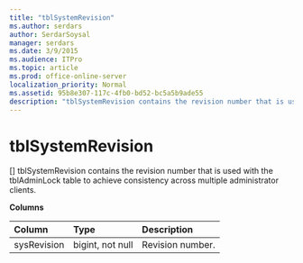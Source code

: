 ```yaml
---
title: "tblSystemRevision"
ms.author: serdars
author: SerdarSoysal
manager: serdars
ms.date: 3/9/2015
ms.audience: ITPro
ms.topic: article
ms.prod: office-online-server
localization_priority: Normal
ms.assetid: 95b8e307-117c-4fb0-bd52-bc5a5b9ade55
description: "tblSystemRevision contains the revision number that is used with the tblAdminLock table to achieve consistency across multiple administrator clients."
---
```


# tblSystemRevision
[]
tblSystemRevision contains the revision number that is used with the tblAdminLock table to achieve consistency across multiple administrator clients.
  
**Columns**

|**Column**|**Type**|**Description**|
|:-----|:-----|:-----|
|sysRevision  <br/> |bigint, not null  <br/> |Revision number.  <br/> |
   

